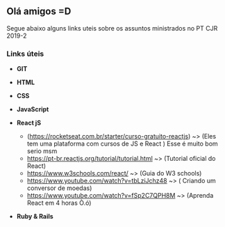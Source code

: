 ## Olá amigos =D

Segue abaixo alguns links uteis sobre os assuntos ministrados no PT CJR 2019-2

### Links úteis
- **GIT**
- **HTML**
- **CSS**
- **JavaScript**
- **React jS**
  - (https://rocketseat.com.br/starter/curso-gratuito-reactjs)  ~> (Eles tem uma plataforma com cursos de JS e React ) Esse é muito bom serio msm
  - https://pt-br.reactjs.org/tutorial/tutorial.html  ~> (Tutorial oficial do React)
  - https://www.w3schools.com/react/ ~> (Guia do W3 schools)
  - https://www.youtube.com/watch?v=tbLziJchz48 ~> ( Criando um conversor de moedas)
  - https://www.youtube.com/watch?v=fSp2C7QPH8M ~> (Aprenda React em 4 horas Ò.ó)

- **Ruby & Rails**
